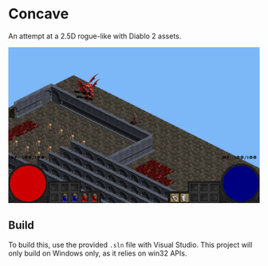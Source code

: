 # Concave

An attempt at a 2.5D rogue-like with Diablo 2 assets.

![Concave](https://github.com/lczm/concave/blob/master/bin/image.png)

## Build
To build this, use the provided `.sln` file with Visual Studio. This project will only build on Windows only, as it relies on win32 APIs.